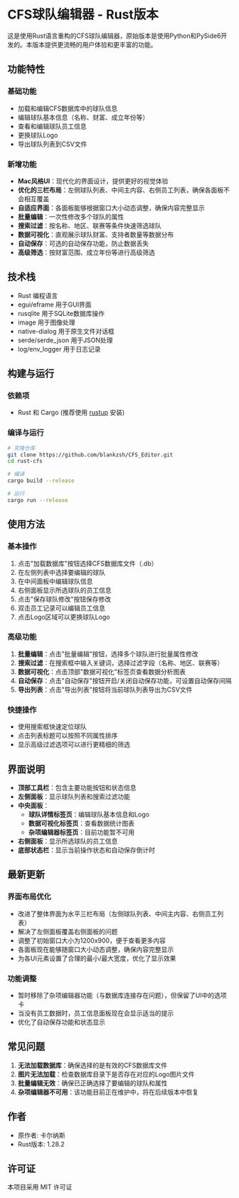 # CFS球队编辑器 - Rust版本

这是使用Rust语言重构的CFS球队编辑器，原始版本是使用Python和PySide6开发的。本版本提供更流畅的用户体验和更丰富的功能。

## 功能特性

### 基础功能
- 加载和编辑CFS数据库中的球队信息
- 编辑球队基本信息（名称、财富、成立年份等）
- 查看和编辑球队员工信息
- 更换球队Logo
- 导出球队列表到CSV文件

### 新增功能
- **Mac风格UI**：现代化的界面设计，提供更好的视觉体验
- **优化的三栏布局**：左侧球队列表、中间主内容、右侧员工列表，确保各面板不会相互覆盖
- **自适应界面**：各面板能够根据窗口大小动态调整，确保内容完整显示
- **批量编辑**：一次性修改多个球队的属性
- **搜索过滤**：按名称、地区、联赛等条件快速筛选球队
- **数据可视化**：直观展示球队财富、支持者数量等数据分布
- **自动保存**：可选的自动保存功能，防止数据丢失
- **高级筛选**：按财富范围、成立年份等进行高级筛选

## 技术栈

- Rust 编程语言
- egui/eframe 用于GUI界面
- rusqlite 用于SQLite数据库操作
- image 用于图像处理
- native-dialog 用于原生文件对话框
- serde/serde_json 用于JSON处理
- log/env_logger 用于日志记录

## 构建与运行

### 依赖项

- Rust 和 Cargo (推荐使用 [rustup](https://rustup.rs/) 安装)

### 编译与运行

```bash
# 克隆仓库
git clone https://github.com/blankzsh/CFS_Editor.git
cd rust-cfs

# 编译
cargo build --release

# 运行
cargo run --release
```

## 使用方法

### 基本操作
1. 点击"加载数据库"按钮选择CFS数据库文件（.db）
2. 在左侧列表中选择要编辑的球队
3. 在中间面板中编辑球队信息
4. 右侧面板显示所选球队的员工信息
5. 点击"保存球队修改"按钮保存修改
6. 双击员工记录可以编辑员工信息
7. 点击Logo区域可以更换球队Logo

### 高级功能
1. **批量编辑**：点击"批量编辑"按钮，选择多个球队进行批量属性修改
2. **搜索过滤**：在搜索框中输入关键词，选择过滤字段（名称、地区、联赛等）
3. **数据可视化**：点击顶部"数据可视化"标签页查看数据分析图表
4. **自动保存**：点击"自动保存"按钮开启/关闭自动保存功能，可设置自动保存间隔
5. **导出列表**：点击"导出列表"按钮将当前球队列表导出为CSV文件

### 快捷操作
- 使用搜索框快速定位球队
- 点击列表标题可以按照不同属性排序
- 显示高级过滤选项可以进行更精细的筛选

## 界面说明

- **顶部工具栏**：包含主要功能按钮和状态信息
- **左侧面板**：显示球队列表和搜索过滤功能
- **中央面板**：
  - **球队详情标签页**：编辑球队基本信息和Logo
  - **数据可视化标签页**：查看数据统计图表
  - **杂项编辑器标签页**：目前功能暂不可用
- **右侧面板**：显示所选球队的员工信息
- **底部状态栏**：显示当前操作状态和自动保存倒计时

## 最新更新

### 界面布局优化
- 改进了整体界面为水平三栏布局（左侧球队列表、中间主内容、右侧员工列表）
- 解决了左侧面板覆盖右侧面板的问题
- 调整了初始窗口大小为1200x900，便于查看更多内容
- 各面板现在能够随窗口大小动态调整，确保内容完整显示
- 为各UI元素设置了合理的最小/最大宽度，优化了显示效果

### 功能调整
- 暂时移除了杂项编辑器功能（与数据库连接存在问题），但保留了UI中的选项卡
- 当没有员工数据时，员工信息面板现在会显示适当的提示
- 优化了自动保存功能和状态显示

## 常见问题

1. **无法加载数据库**：确保选择的是有效的CFS数据库文件
2. **图片无法加载**：检查数据库目录下是否存在对应的Logo图片文件
3. **批量编辑无效**：确保已正确选择了要编辑的球队和属性
4. **杂项编辑器不可用**：该功能目前正在维护中，将在后续版本中恢复

## 作者

- 原作者: 卡尔纳斯
- Rust版本: 1.28.2

## 许可证

本项目采用 MIT 许可证 